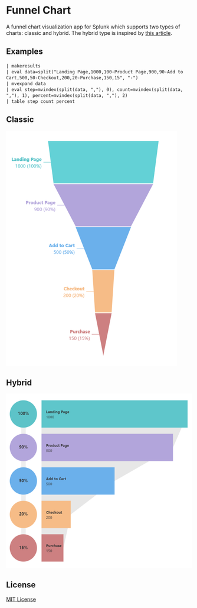 # Funnel Chart

A funnel chart visualization app for Splunk which supports two types of charts: classic and hybrid. The hybrid type is inspired by [this article](https://smilganir.medium.com/funnel-chart-suggested-alternatives-f5411e3a60f5).

## Examples

```
| makeresults
| eval data=split("Landing Page,1000,100-Product Page,900,90-Add to Cart,500,50-Checkout,200,20-Purchase,150,15", "-")
| mvexpand data
| eval step=mvindex(split(data, ","), 0), count=mvindex(split(data, ","), 1), percent=mvindex(split(data, ","), 2)
| table step count percent
```

## Classic

![classic](/static/classic.png)

## Hybrid

![hybrid](/static/hybrid.png)

## License

[MIT License](LICENSE)
